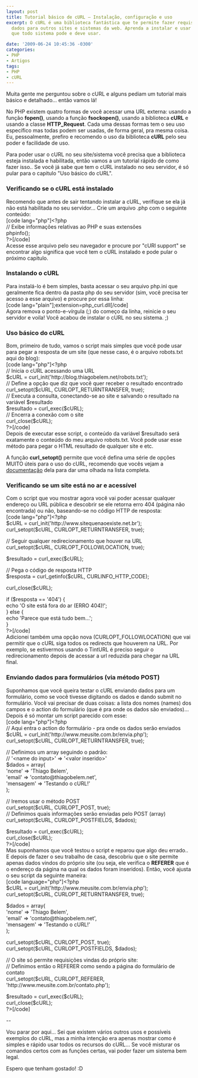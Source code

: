 ```yaml
---
layout: post
title: Tutorial básico de cURL – Instalação, configuração e uso
excerpt: O cURL é uma biblioteca fantástica que te permite fazer requisições e enviar
  dados para outros sites e sistemas da web. Aprenda a instalar e usar essa ferramenta
  que todo sistema pode e deve usar.

date: '2009-06-24 10:45:36 -0300'
categories:
- PHP
- Artigos
tags:
- PHP
- cURL
---
```

<p>Muita gente me perguntou sobre o cURL e alguns pediam um tutorial mais básico e detalhado... então vamos lá!</p>
<p>No PHP existem quatro formas de você acessar uma URL externa: usando a função <strong>fopen()</strong>, usando a função <strong>fsockopen()</strong>, usando a biblioteca <strong>cURL</strong> e usando a classe <strong>HTTP_Request</strong>. Cada uma dessas formas tem o seu uso específico mas todas podem ser usadas, de forma geral, pra mesma coisa. Eu, pessoalmente, prefiro e recomendo o uso da biblioteca <strong>cURL</strong> pelo seu poder e facilidade de uso.</p>
<p>Para poder usar o cURL no seu site/sistema você precisa que a biblioteca esteja instalada e habilitada, então vamos a um tutorial rápido de como fazer isso.. Se você já sabe que tem o cURL instalado no seu servidor, é só pular para o capitulo "Uso básico do cURL".</p>
<h3>Verificando se o cURL está instalado</h3>
<p>Recomendo que antes de sair tentando instalar a cURL, verifique se ela já não está habilitada no seu servidor... Crie um arquivo .php com o seguinte conteúdo:<br />
[code lang="php"]&lt;?php<br />
	// Exibe informações relativas ao PHP e suas extensões<br />
	phpinfo();<br />
?&gt;[/code]<br />
Acesse esse arquivo pelo seu navegador e procure por "cURl support" se encontrar algo significa que você tem o cURL instalado e pode pular o próximo capitulo.</p>
<h3>Instalando o cURL</h3>
<p>Para instalá-lo é bem simples, basta acessar o seu arquivo php.ini que geralmente fica dentro da pasta php do seu servidor (sim, você precisa ter acesso a esse arquivo) e procure por essa linha:<br />
[code lang="plain"];extension=php_curl.dll[/code]<br />
Agora remova o ponto-e-vírgula (;) do começo da linha, reinicie o seu servidor e voila! Você acabou de instalar o cURL no seu sistema. ;)</p>
<h3>Uso básico do cURL</h3>
<p>Bom, primeiro de tudo, vamos o script mais simples que você pode usar para pegar a resposta de um site (que nesse caso, é o arquivo robots.txt aqui do blog):<br />
[code lang="php"]&lt;?php<br />
	// Inicia o cURL acessando uma URL<br />
	$cURL = curl_init('http://blog.thiagobelem.net/robots.txt');<br />
	// Define a opção que diz que você quer receber o resultado encontrado<br />
	curl_setopt($cURL, CURLOPT_RETURNTRANSFER, true);<br />
	// Executa a consulta, conectando-se ao site e salvando o resultado na variável $resultado<br />
	$resultado = curl_exec($cURL);<br />
	// Encerra a conexão com o site<br />
	curl_close($cURL);<br />
?&gt;[/code]<br />
Depois de executar esse script, o conteúdo da variável $resultado será exatamente o conteúdo do meu arquivo robots.txt. Você pode usar esse método para pegar o HTML resultado de qualquer site e etc.</p>
<p>A função <strong>curl_setopt()</strong> permite que você defina uma série de opções MUITO úteis para o uso do cURL, recomendo que vocês vejam a <a href="http://br2.php.net/manual/pt_BR/function.curl-setopt.php" target="_blank">documentação</a> dela para dar uma olhada na lista completa.</p>
<h3>Verificando se um site está no ar e acessível</h3>
<p>Com o script que vou mostrar agora você vai poder acessar qualquer endereço ou URL pública e descobrir se ele retorna erro 404 (página não encontrada) ou não, baseando-se no código HTTP de resposta:<br />
[code lang="php"]&lt;?php<br />
	$cURL = curl_init('http://www.sitequenaoexiste.net.br');<br />
	curl_setopt($cURL, CURLOPT_RETURNTRANSFER, true);</p>
<p>	// Seguir qualquer redirecionamento que houver na URL<br />
	curl_setopt($cURL, CURLOPT_FOLLOWLOCATION, true);</p>
<p>	$resultado = curl_exec($cURL);</p>
<p>	// Pega o código de resposta HTTP<br />
	$resposta = curl_getinfo($cURL, CURLINFO_HTTP_CODE);</p>
<p>	curl_close($cURL);</p>
<p>	if ($resposta == '404') {<br />
		echo 'O site está fora do ar (ERRO 404)!';<br />
	} else {<br />
		echo 'Parece que está tudo bem...';<br />
	}<br />
?&gt;[/code]<br />
Adicionei também uma opção nova (CURLOPT_FOLLOWLOCATION) que vai permitir que o cURL siga todos os redirects que houverem na URL. Por exemplo, se estivermos usando o TintURL é preciso seguir o redirecionamento depois de acessar a url reduzida para chegar na URL final.</p>
<h3>Enviando dados para formulários (via método POST)</h3>
<p>Suponhamos que você queira testar o cURL enviando dados para um formulário, como se você tivesse digitando os dados e dando submit no formulário. Você vai precisar de duas coisas: a lista dos nomes (names) dos campos e o action do formulário (que é pra onde os dados são enviados)... Depois é só montar um script parecido com esse:<br />
[code lang="php"]&lt;?php<br />
	// Aqui entra o action do formulário - pra onde os dados serão enviados<br />
	$cURL = curl_init('http://www.meusite.com.br/envia.php');<br />
	curl_setopt($cURL, CURLOPT_RETURNTRANSFER, true);</p>
<p>	// Definimos um array seguindo o padrão:<br />
	//  '&lt;name do input&gt;' =&gt; '&lt;valor inserido&gt;'<br />
	$dados = array(<br />
		'nome' =&gt; 'Thiago Belem',<br />
		'email' =&gt; 'contato@thiagobelem.net',<br />
		'mensagem' =&gt; 'Testando o cURL!'<br />
	);</p>
<p>	// Iremos usar o método POST<br />
	curl_setopt($cURL, CURLOPT_POST, true);<br />
	// Definimos quais informações serão enviadas pelo POST (array)<br />
	curl_setopt($cURL, CURLOPT_POSTFIELDS, $dados);</p>
<p>	$resultado = curl_exec($cURL);<br />
	curl_close($cURL);<br />
?&gt;[/code]<br />
Mas suponhamos que você testou o script e reparou que algo deu errado.. E depois de fazer o seu trabalho de casa, descobriu que o site permite apenas dados vindos do próprio site (ou seja, ele verifica o <strong>REFERER</strong> que é o endereço da página na qual os dados foram inseridos). Então, você ajusta o seu script da seguinte maneira:<br />
[code language="php"]&lt;?php<br />
	$cURL = curl_init('http://www.meusite.com.br/envia.php');<br />
	curl_setopt($cURL, CURLOPT_RETURNTRANSFER, true);</p>
<p>	$dados = array(<br />
		'nome' =&gt; 'Thiago Belem',<br />
		'email' =&gt; 'contato@thiagobelem.net',<br />
		'mensagem' =&gt; 'Testando o cURL!'<br />
	);</p>
<p>	curl_setopt($cURL, CURLOPT_POST, true);<br />
	curl_setopt($cURL, CURLOPT_POSTFIELDS, $dados);</p>
<p>	// O site só permite requisições vindas do próprio site:<br />
	// Definimos então o REFERER como sendo a página do formulário de contato<br />
	curl_setopt($cURL, CURLOPT_REFERER, 'http://www.meusite.com.br/contato.php');</p>
<p>	$resultado = curl_exec($cURL);<br />
	curl_close($cURL);<br />
?&gt;[/code]</p>
<p>--</p>
<p>Vou parar por aqui... Sei que existem vários outros usos e possíveis exemplos do cURL, mas a minha intenção era apenas mostrar como é simples e rápido usar todos os recursos do cURL... Se você misturar os comandos certos com as funções certas, vai poder fazer um sistema bem legal.</p>
<p>Espero que tenham gostado! :D</p>
